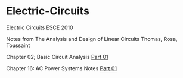 # Electric-Circuits
Electric Circuits ESCE 2010

Notes from The Analysis and Design of Linear Circuits Thomas, Rosa, Toussaint

Chapter 02; Basic Circuit Analysis [Part 01](Linear-Circuits-Notes/Chapter_02_Basic_Circuit_Analysis_part1_Notes.pdf)

Chapter 16: AC Power Systems Notes [Part 01](Linear-Circuits-Notes/Chapter_16_AC_Power_Systems_Notes_part_01.pdf)
